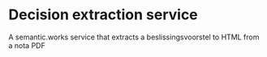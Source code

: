 # Decision extraction service

A semantic.works service that extracts a beslissingsvoorstel to HTML from a nota PDF